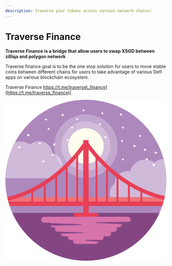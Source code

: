 ```yaml
---
description: Traverse your tokens across various network chains!
---
```


# Traverse Finance

**Traverse Finance is a bridge that allow users to swap XSGD between zilliqa and polygon network**

Traverse finance goal is to be the one stop solution for users to move stable coins between different chains for users to take advantage of various Defi apps on various blockchain ecosystem.  

Traverse Finance [https://t.me/traverse\_finance](https://t.me/traverse_finance)[  
](https://t.me/traverse_finance)



![](.gitbook/assets/screen.svg)

